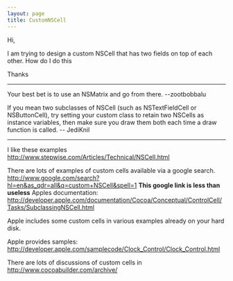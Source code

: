 ```yaml
---
layout: page
title: CustomNSCell
---
```


Hi,

I am trying to design a custom NSCell that has two fields on top of each other. How do I do this

Thanks

----

Your best bet is to use an NSMatrix and go from there. --zootbobbalu

If you mean two subclasses of NSCell (such as NSTextFieldCell or NSButtonCell), try setting your custom class to retain two NSCell<nowiki/>s as instance variables, then make sure you draw them both each time a draw function is called. -- JediKnil

----

I like these examples http://www.stepwise.com/Articles/Technical/NSCell.html

There are lots of examples of custom cells available via a google search. http://www.google.com/search?hl=en&as_qdr=all&q=custom+NSCell&spell=1 **This google link is less than useless**
Apples documentation: http://developer.apple.com/documentation/Cocoa/Conceptual/ControlCell/Tasks/SubclassingNSCell.html

Apple includes some custom cells in various examples already on your hard disk.

Apple provides samples: http://developer.apple.com/samplecode/Clock_Control/Clock_Control.html


There are lots of discussions of custom cells in http://www.cocoabuilder.com/archive/


